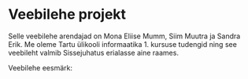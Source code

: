 # Veebilehe projekt

Selle veebilehe arendajad on Mona Eliise Mumm, Siim Muutra ja Sandra Erik. Me oleme Tartu ülikooli informaatika 1. kursuse tudengid ning see veebileht valmib Sissejuhatus erialasse aine raames.

Veebilehe eesmärk: 
